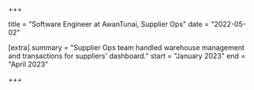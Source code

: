 +++

title = "Software Engineer at AwanTunai, Supplier Ops"
date = "2022-05-02"

[extra]
summary = "Supplier Ops team handled warehouse management and transactions for suppliers' dashboard."
start = "January 2023"
end = "April 2023"

+++
